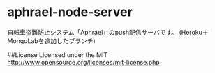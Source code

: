 # aphrael-node-server

自転車盗難防止システム「Aphrael」のpush配信サーバです。
(Heroku＋MongoLabを追加したブランチ)

##License
Licensed under the MIT
http://www.opensource.org/licenses/mit-license.php
